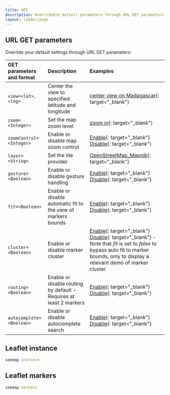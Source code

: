 ```yaml
---
title: API
description: Overridable default parameters through URL GET parameters and Leaflet instance
layout: libdoc/page
---
```


## URL GET parameters

Override your default settings through URL GET parameters:

| GET parameters and format | Description | Examples |
| :- | :- | :- |
| `view=<lat>,<lng>` | Center the view to specified latitude and longitude | [center view on Madagascar](seemap.html?view=-18.47960905583197,46.05468750000001){: target="_blank"} |
| `zoom=<Integer>` | Set the map zoom level | [zoom in](seemap.html?zoom=12){: target="_blank"} |
| `zoomControl=<Integer>` | Enable or disable map zoom control | [Enable](seemap.html?zoomControl=true){: target="_blank"} [Disable](seemap.html?zoomControl=false){: target="_blank"} |
| `layer=<String>` | Set the tile provider | [OpenStreetMap_Mapnik](seemap.html?layer=OpenStreetMap_Mapnik){: target="_blank"} |
| `gesture=<Boolean>` | Enable or disable gesture handling | [Enable](seemap.html?gesture=true){: target="_blank"} [Disable](seemap.html?gesture=false){: target="_blank"} |
| `fit=<Boolean>` | Enable or disable automatic fit to the view of markers bounds | [Enable](seemap.html?fit=true&marker=45,3&marker=46,2&marker=47,3){: target="_blank"} [Disable](seemap.html?fit=false&marker=45,3&marker=46,2&marker=47,3){: target="_blank"} |
| `cluster=<Boolean>` |  Enable or disable marker cluster | [Enable](seemap.html?cluster=true&marker=45,3&marker=46,2&marker=47,3&fit=false){: target="_blank"} [Disable](seemap.html?cluster=false&marker=45,3&marker=46,2&marker=47,3&fit=false){: target="_blank"} - Note that *fit* is set to *false* to bypass auto fit to marker bounds, only to display a relevant demo of marker cluster |
| `routing=<Boolean>` |  Enable or disable routing by default - Requires at least 2 markers | [Enable](seemap.html?routing=true&marker=45,3&marker=46,2){: target="_blank"} [Disable](seemap.html?routing=false&marker=45,3&marker=46,2){: target="_blank"} |
| `autocomplete=<Boolean>` |  Enable or disable autocomplete search | [Enable](seemap.html?autocomplete=true){: target="_blank"} [Disable](seemap.html?autocomplete=false){: target="_blank"} |


## Leaflet instance

```javascript
seemap.instance
```

## Leaflet markers

```javascript
seemap.markers
```
